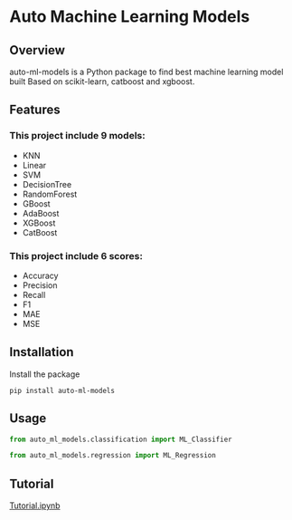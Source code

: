 # Auto Machine Learning Models

## Overview
auto-ml-models is a Python package to find best machine learning model built Based on scikit-learn, catboost and xgboost.

## Features
### This project include 9 models:
* KNN
* Linear
* SVM
* DecisionTree
* RandomForest
* GBoost
* AdaBoost
* XGBoost
* CatBoost

### This project include 6 scores:
* Accuracy
* Precision
* Recall
* F1
* MAE
* MSE

## Installation

Install the package

  ```
  pip install auto-ml-models
  ```

## Usage

  ```python
  from auto_ml_models.classification import ML_Classifier

  from auto_ml_models.regression import ML_Regression
  ```

## Tutorial
[Tutorial.ipynb](https://github.com/AlirezaKiaeipour/auto-ml-models/blob/main/tutorial/Tutorial.ipynb)
